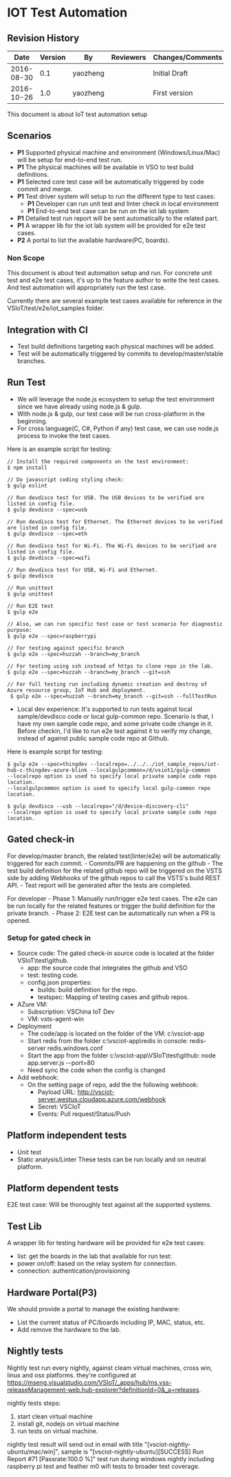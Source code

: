 # IOT Test Automation
## Revision History
|Date  |Version|By|Reviewers|Changes/Comments|
| ---- | ---- | ---- | ---- | ---- |
|2016-08-30|0.1|yaozheng||Initial Draft|
|2016-10-26|1.0|yaozheng||First version|

This document is about IoT test automation setup

## Scenarios
- **P1** Supported physical machine and environment (Windows/Linux/Mac) will be setup for end-to-end test run.
- **P1** The physical machines will be available in VSO to test build definitions.
- **P1** Selected core test case will be automatically triggered by code commit and merge.
- **P1** Test driver system will setup to run the different type to test cases:
    - **P1** Developer can run unit test and linter check in local environment
    - **P1** End-to-end test case can be run on the iot lab system
- **P1** Detailed test run report will be sent automatically to the related part.
- **P1** A wrapper lib for the iot lab system will be provided for e2e test cases.
- **P2** A portal to list the available hardware(PC, boards).

### Non Scope
This document is about test automation setup and run. For concrete unit test and e2e test cases, it's up to the feature author to write the test cases. And test automation will appropriately run the test case.

Currently there are several example test cases available for reference in the VSIoT/test/e2e/iot_samples folder.

## Integration with CI
- Test build definitions targeting each physical machines will be added.
- Test will be automatically triggered by commits to develop/master/stable branches.

## Run Test
- We will leverage the node.js ecosystem to setup the test environment since we have already using node.js & gulp.
- With node.js & gulp, our test case will be run cross-platform in the beginning.
- For cross language(C, C#, Python if any) test case, we can use node.js process to invoke the test cases.

Here is an example script for testing:
```
// Install the required components on the test environment:
$ npm install

// Do javascript coding styling check:
$ gulp eslint

// Run devdisco test for USB. The USB devices to be verified are listed in config file.
$ gulp devdisco --spec=usb

// Run devdisco test for Ethernet. The Ethernet devices to be verified are listed in config file.
$ gulp devdisco --spec=eth

// Run devdisco test for Wi-Fi. The Wi-Fi devices to be verified are listed in config file.
$ gulp devdisco --spec=wifi

// Run devdisco test for USB, Wi-Fi and Ethernet.
$ gulp devdisco

// Run unittest
$ gulp unittest

// Run E2E test
$ gulp e2e

// Also, we can run specific test case or test scenario for diagnostic purpose:
$ gulp e2e --spec=raspberrypi

// For testing against specific branch
$ gulp e2e --spec=huzzah --branch=my_branch

// For testing using ssh instead of https to clone repo in the lab.
$ gulp e2e --spec=huzzah --branch=my_branch --git=ssh

// For full testing run including dynamic creation and destroy of Azure resource group, IoT Hub and deployment.
 $ gulp e2e --spec=huzzah --branch=my_branch --git=ssh --fullTestRun

```

- Local dev experience: It's supported to run tests against local sample/devdisco code or local gulp-common repo. Scenario is that, I have my own sample code repo, and some private code change in it. Before checkin, I'd like to run e2e test against it to verify my change, instead of against public sample code repo at Github.

Here is example script for testing:
```
$ gulp e2e --spec=thingdev --localrepo=../../../iot_sample_repos/iot-hub-c-thingdev-azure-blink --localgulpcommon=/d/vsiot1/gulp-common
--localrepo option is used to specify local private sample code repo location.
--localgulpcommon option is used to specify local gulp-common repo location.

$ gulp devdisco --usb --localrepo="/d/device-discovery-cli"
--localrepo option is used to specify local private sample code repo location.
```

## Gated check-in

For develop/master branch, the related test(linter/e2e) will be automatically triggered for each commit.
    - Commits/PR are happening on the github
    - The test build definition for the related github repo will be triggered on the VSTS side by adding Webhooks of the github repos to call the VSTS's build REST API.
    - Test report will be generated after the tests are completed.

For developer
    - Phase 1: Manually run/trigger e2e test cases. The e2e can be run locally for the related features or trigger the build definition for the private branch.
    - Phase 2: E2E test can be automatically run when a PR is opened.

### Setup for gated check in
- Source code: The gated check-in source code is located at the folder VSIoT\test\github.
    - app: the source code that integrates the github and VSO
    - test: testing code.
    - config.json properties:
        - builds: build definition for the repo.
        - testspec: Mapping of testing cases and github repos.
- AZure VM:
    - Subscription: VSChina IoT Dev
    - VM: vsts-agent-win
- Deployment
    - The code/app is located on the folder of the VM:  c:\vsciot-app
    - Start redis from the folder c:\vsciot-app\redis in console: redis-server redis.windows.conf
    - Start the app from the folder c:\vsciot-app\VSIoT\test\github: node app.server.js --port=80
    - Need sync the code when the config is changed
- Add webhook:
    - On the setting page of repo, add the the following webhook:
        - Payload URL: http://vsciot-server.westus.cloudapp.azure.com/webhook
        - Secret: VSCIoT
        - Events: Pull request/Status/Push

## Platform independent tests
- Unit test
- Static analysis/Linter
These tests can be run locally and on neutral platform.

## Platform dependent tests
E2E test case: Will be thoroughly test against all the supported systems.

## Test Lib
A wrapper lib for testing hardware will be provided for e2e test cases:
- list: get the boards in the lab that available for run test:
- power on/off: based on the relay system for connection.
- connection: authentication/provisioning

## Hardware Portal(P3)
We should provide a portal to manage the existing hardware:
- List the current status of PC/boards including IP, MAC, status, etc.
- Add remove the hardware to the lab.

## Nightly tests

Nightly test run every nightly, against cleam virtual machines, cross win, linux and osx platforms. they're configured at https://mseng.visualstudio.com/VSIoT/_apps/hub/ms.vss-releaseManagement-web.hub-explorer?definitionId=0&_a=releases.

nightly tests steps:
1. start clean virtual machine
2. install git, nodejs on virtual machine
3. run tests on virtual machine.

nightly test result will send out in email with title "[vsciot-nightly-ubuntu/mac/win]", sample is "[vsciot-nightly-ubuntu][SUCCESS] Run Report #71 [Passrate:100.0 %]"
test run during windows nightly including raspberry pi test and feather m0 wifi tests to broader test coverage.
